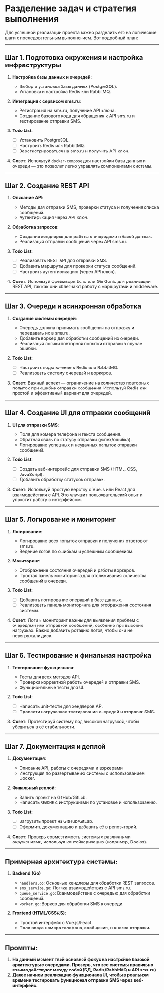 # Разделение задач и стратегия выполнения

Для успешной реализации проекта важно разделить его на логические шаги с последовательным выполнением. Вот подробный план:

---

## Шаг 1. **Подготовка окружения и настройка инфраструктуры**

1. **Настройка базы данных и очередей**:

   - Выбор и установка базы данных (PostgreSQL).
   - Установка и настройка Redis или RabbitMQ.

2. **Интеграция с сервисом sms.ru**:

   - Регистрация на sms.ru, получение API ключа.
   - Создание базового кода для обращения к API sms.ru и тестирование отправки SMS.

3. **Todo List**:

   - [ ] Установить PostgreSQL.
   - [ ] Настроить Redis или RabbitMQ.
   - [ ] Зарегистрироваться на sms.ru и получить API ключ.

4. **Совет**: Используй `docker-compose` для настройки базы данных и очереди — это позволит легко управлять компонентами системы.

---

## Шаг 2. **Создание REST API**

1. **Описание API**:

   - Методы для отправки SMS, проверки статуса и получения списка сообщений.
   - Аутентификация через API ключ.

2. **Обработка запросов**:

   - Создание хендлеров для работы с очередями и базой данных.
   - Реализация отправки сообщений через API sms.ru.

3. **Todo List**:

   - [ ] Реализовать REST API для отправки SMS.
   - [ ] Добавить маршруты для проверки статуса сообщений.
   - [ ] Настроить аутентификацию (через API ключ).

4. **Совет**: Используй фреймворк Echo или Gin Gonic для реализации REST API, так как они облегчают работу с маршрутами и middleware.

---

## Шаг 3. **Очереди и асинхронная обработка**

1. **Создание системы очередей**:

   - Очередь должна принимать сообщения на отправку и передавать их в sms.ru.
   - Добавить воркер для обработки сообщений из очереди.
   - Реализация логики повторной попытки отправки в случае ошибки.

2. **Todo List**:

   - [ ] Настроить подключение к Redis или RabbitMQ.
   - [ ] Реализовать систему очередей и воркеров.

3. **Совет**: Важный аспект — ограничение на количество повторных попыток при ошибке отправки сообщения. Используй Redis как простой и эффективный вариант для очередей.

---

## Шаг 4. **Создание UI для отправки сообщений**

1. **UI для отправки SMS**:

   - Поля для номера телефона и текста сообщения.
   - Обратная связь по статусу отправки (успех/ошибка).
   - Логирование успешных и неудачных попыток отправки сообщений.

2. **Todo List**:

   - [ ] Создать веб-интерфейс для отправки SMS (HTML, CSS, JavaScript).
   - [ ] Добавить обработку статусов отправки.

3. **Совет**: Используй простую верстку с Vue.js или React для взаимодействия с API. Это улучшит пользовательский опыт и упростит работу с интерфейсом.

---

## Шаг 5. **Логирование и мониторинг**

1. **Логирование**:

   - Логирование всех попыток отправки и получения ответов от sms.ru.
   - Ведение логов по ошибкам и успешным сообщениям.

2. **Мониторинг**:

   - Отображение состояния очередей и работы воркеров.
   - Простая панель мониторинга для отслеживания количества сообщений в очереди.

3. **Todo List**:

   - [ ] Добавить логирование операций в базе данных.
   - [ ] Реализовать панель мониторинга для отображения состояния системы.

4. **Совет**: Логи и мониторинг важны для выявления проблем с очередями или отправкой сообщений, особенно при высоких нагрузках. Важно добавить ротацию логов, чтобы они не перегружали диск.

---

## Шаг 6. **Тестирование и финальная настройка**

1. **Тестирование функционала**:

   - Тесты для всех методов API.
   - Проверка корректной работы очередей и отправки SMS.
   - Функциональные тесты для UI.

2. **Todo List**:

   - [ ] Написать unit-тесты для хендлеров API.
   - [ ] Провести нагрузочное тестирование очередей и отправки SMS.

3. **Совет**: Протестируй систему под высокой нагрузкой, чтобы убедиться в её стабильности.

---

## Шаг 7. **Документация и деплой**

1. **Документация**:

   - Описание API, работы с очередями и воркерами.
   - Инструкция по развертыванию системы с использованием Docker.

2. **Финальный деплой**:

   - Залить проект на GitHub/GitLab.
   - Написать `README` с инструкциями по установке и использованию.

3. **Todo List**:

   - [ ] Загрузить проект на GitHub/GitLab.
   - [ ] Оформить документацию и добавить её в репозиторий.

4. **Совет**: Проверь совместимость системы с различными окружениями, используя контейнеризацию (например, Docker).

---

## Примерная архитектура системы:

1. **Backend (Go)**:

   - `handlers.go`: Основные хендлеры для обработки REST запросов.
   - `sms_service.go`: Логика взаимодействия с API sms.ru.
   - `queue_service.go`: Взаимодействие с очередью для обработки сообщений.
   - `worker.go`: Воркер для обработки SMS в очереди.

2. **Frontend (HTML/CSS/JS)**:
   - Простой интерфейс с Vue.js/React.
   - Поля ввода номера телефона, сообщения, и кнопка отправки.

---

## Промпты:

1. **На данный момент твой основной фокус на настройке базовой архитектуры с очередями. Проверь, что все системы правильно взаимодействуют между собой (БД, Redis/RabbitMQ и API sms.ru).**
2. **Далее начнем реализацию функционала UI, чтобы в реальном времени тестировать функционал отправки SMS через веб-интерфейс.**
